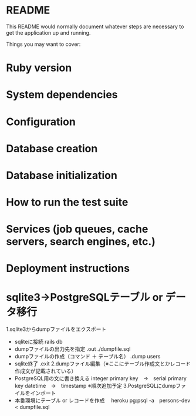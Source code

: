 # README

This README would normally document whatever steps are necessary to get the
application up and running.

Things you may want to cover:

# Ruby version

# System dependencies

# Configuration

# Database creation

# Database initialization

# How to run the test suite

# Services (job queues, cache servers, search engines, etc.)

# Deployment instructions

# sqlite3→PostgreSQLテーブル or データ移行
1.sqlite3からdumpファイルをエクスポート
  * sqliteに接続
  rails db
  * dumpファイルの出力先を指定
  .out ./dumpfile.sql
  * dumpファイルの作成（コマンド ＋ テーブル名）
  .dump users
  * sqlite終了
  .exit
2.dumpファイル編集（※ここにテーブル作成文とかレコード作成文が記載されている）
  * PostgreSQL用の文に書き換える
  integer primary key　→　serial primary key
  datetime　→　timestamp
  ※順次追加予定
3.PostgreSQLにdumpファイルをインポート
  * 本番環境にテーブル or レコードを作成　
  heroku pg:psql -a　persons-dev < dumpfile.sql